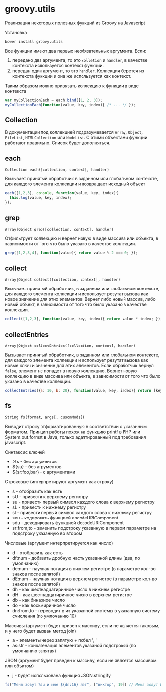# groovy.utils
Реализация некоторых полезных функций из Groovy на Javascript

Установка
```
bower install groovy.utils
```

Все функции имеют два первых необязательных аргумента.
Если:

1. передано два аргумента, то это `colletion` и `handler`, в качестве контекста используется контекст функции.
2. передан один аргумент, то это `handler`. Коллекция берется из контекста функции и она же используется как контекст.

Таким образом можно привязать коллекцию к функции в виде контекста
```javascript
var myCollectionEach = each.bind([1, 2, 3]);
myCollectionEach(function(value, key, index){ /* ... */ });
```

## Collection
В документации под коллекцией подразумевается `Array`, `Object`, `FileList`, `HTMLCollection` или `NodeList`. С этими объектами функции работают правильно. Список будет дополняться.

## each
`Collection each([collection, context], handler)`

Вызывает принятый обработчик в заданном или глобальном контексте, для каждого элемента коллекции и возвращает исходный объект

```javascript
each([1,2,3], console, function(value, key, index){
  this.log(value, key, index);
});
```

## grep
`Array|Object grep([collection, context], handler)`

Отфильтрует коллекцию и вернет новую в виде массива или объекта, в зависимости от того что было указано в качестве коллекции.

```javascript
grep([1,2,3,4], function(value){ return value % 2 === 0; });
```

## collect
`Array|Object collect([collection, context], handler)`

Вызывает принятый обработчик, в заданном или глобальном контексте, для каждого элемента коллекции и использует резутат вызова как новое значение для этих элементов. Вернет либо новый массив, либо новый объект, в зависимости от того что было указано в качестве коллекции.

```javascript
collect([1,2,3], function(value, key, index){ return value * index; }); // [0, 2, 6]
```

## collectEntries
`Array|Object collectEntries([collection, context], handler)`

Вызывает принятый обработчик, в заданном или глобальном контексте, для каждого элемента коллекции и использует резутат вызова как новые ключ и значение для этих элементов. Если обработчик вернул `false`, элемент не попадет в новую коллекцию. Вернет новую коллекцию в виде массива или объекта, в зависимости от того что было указано в качестве коллекции.

```javascript
collectEntries({a: 10, b: 20}, function(value, key, index){ return [key.toUpperCase(), value * 10]; }); // {A: 100, B: 200}
```

## fs
`String fs(format, args[, cusomMods])`

Выводит строку отформатированную в соответствии с указанным форматом. Принцип работы похож на функцию printf в PHP или System.out.format в Java, только адаптированный под требования javascript.

Синтаксис ключей
 - %s - без аргументов
 - ${su} - без агрументов
 - ${sr:foo,bar} - с аргументами

Строковые (интерпретируют аргумент как строку)
 - s  - отобразить как есть
 - sU - привести к верхнему регистру
 - su - привести первый символ каждого слова к верхнему регистру
 - sL - привести к нижнему регистру
 - sl - привести первый символ каждого слова к нижнему регистру
 - seu - кодировать функцией encodeURIComponent
 - sdu - декодировать функцией decodeURIComponent
 - sr:from,to - заменить подстроку указанную в первом параметре на подстроку указанную во втором

Числовые (аргумент интерпретируется как число)
 - d - отобразить как есть
 - df:num - добавить дробную часть указанной длины (два, по умолчанию)
 - de:num - научная нотация в нижнем регистре (в параметре кол-во знаков после запятой)
 - dE:num - научная нотация в верхнем регистре (в параметре кол-во знаков после запятой)
 - dh - как шестнадцатиричное число в нижнем регистре
 - dH - как шестнадцатиричное число в верхнем регистре
 - db - как бинарное число
 - do - как восьмиричное число
 - dn:from,to - переводит в из указанной системы в указанную систему счисления (по умлочанию 10)

Массивы (аргумент будет привен к массиву, если не является таковым, и у него будет вызван метод join)
 - a - элементы через запятую + побел ', '
 - as:str - конкатенация элементов указаной подстрокой (по умолчанию запятая)

JSON (аргумент будет прведен к массиву, если не является массивом или объктом)
 - j - будет использована функция JSON.stringify

```javascript
fs("Меня зовут %su и мне ${dn:16} лет", ["виктор", 19]) // Меня зовут Виктор и мне 25 лет
```
